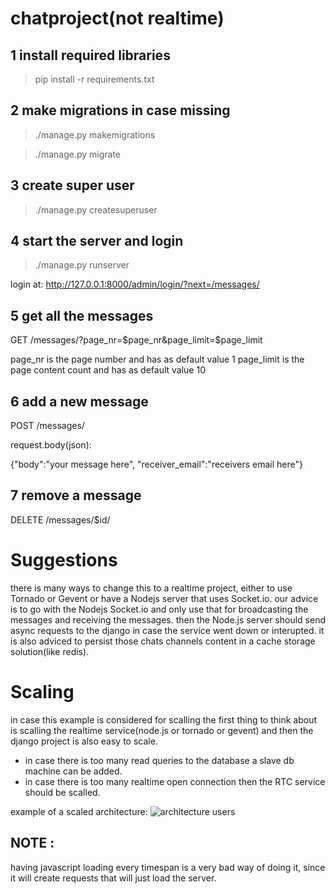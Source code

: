 # chatproject(not realtime)

1 install required libraries
-----------------------------
>pip install -r requirements.txt

2 make migrations in case missing
----------------------------------
>./manage.py makemigrations

>./manage.py migrate

3 create super user
-------------------
>./manage.py createsuperuser

4 start the server and login
-----------------------------
>./manage.py runserver

login at:
http://127.0.0.1:8000/admin/login/?next=/messages/

5 get all the messages
-------------------
GET /messages/?page_nr=$page_nr&page_limit=$page_limit


page_nr is the page number and has as default value 1
page_limit is the page content count and has as default value 10

6 add a new message
---------------
POST /messages/

request.body(json):

{"body":"your message here",
"receiver_email":"receivers email here"}

7 remove a message
----------------
DELETE /messages/$id/


Suggestions
=============
there is many ways to change this to a realtime project, either to use Tornado or Gevent or have a Nodejs server that uses Socket.io.
our advice is to go with the Nodejs Socket.io and only use that for broadcasting the messages and receiving the messages.
then the Node.js server should send async requests to the django in case the service went down or interupted.
it is also adviced to persist those chats channels content in a cache storage solution(like redis).

Scaling
==========

in case this example is considered for scalling the first thing to think about is scalling the realtime service(node.js or tornado or gevent) and then the django project is also easy to scale. 
- in case there is too many read queries to the database a slave db machine can be added. 
- in case there is too many realtime open connection then the RTC service should be scalled.

example of a scaled architecture:
![architecture users](https://phmedevcloud.blob.core.windows.net/sidi-test/Screen%20Shot%202017-01-23%20at%2010.40.51%20AM.png "architecture example")

NOTE :
------
having javascript loading every timespan is a very bad way of doing it, since it will create requests that will just load the server.
